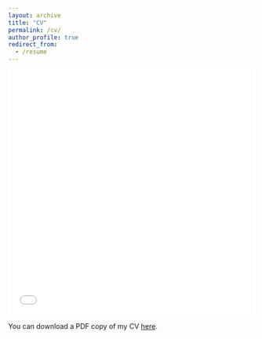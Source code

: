 ```yaml
---
layout: archive
title: "CV"
permalink: /cv/
author_profile: true
redirect_from:
  - /resume
---
```


<iframe src="/files/pdf/wolfrath-cv.pdf" width="100%" height="500" frameborder="no" border="0" marginwidth="0" marginheight="0"></iframe>

You can download a PDF copy of my CV [here](/files/pdf/wolfrath-cv.pdf).
